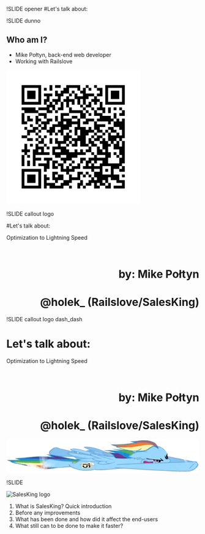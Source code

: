 !SLIDE opener
#Let's talk about:

!SLIDE  dunno

## Who am I?

* Mike Połtyn, back-end web developer
* Working with Railslove

<img src="qr.png" class="dunno_lol" width="350"/>

!SLIDE callout logo

#Let's talk about:

Optimization to Lightning Speed

<br>

# <div style="text-align:right">by: Mike Połtyn</div>
# <div style="text-align:right">@holek_ (Railslove/SalesKing)</div>

!SLIDE callout logo dash_dash

# Let's talk about:

Optimization to Lightning Speed

<br>

# <div style="text-align:right">by: Mike Połtyn</div>
# <div style="text-align:right">@holek_ (Railslove/SalesKing)</div>

<div id="dash_bg">
<img src="rd.png" id="dash" alt="Rainbow Dash!"/>
</div>
<script>
$(".dash_dash").bind("showoff:show", function (event) {
  $('#dash_bg').delay(500).addClass('dashing');
});
</script>

!SLIDE

<img width="800" height="186" alt="SalesKing logo" src="/image/intro/sk_big.jpg" />

1. What is SalesKing? Quick introduction
2. Before any improvements
3. What has been done and how did it affect the end-users
4. What still can to be done to make it faster?
